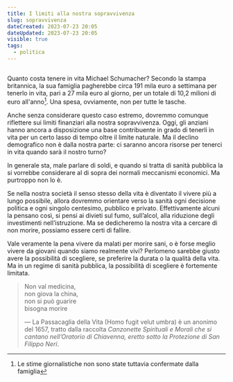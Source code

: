 ```yaml
---
title: I limiti alla nostra sopravvivenza
slug: sopravvivenza
dateCreated: 2023-07-23 20:05
dateUpdated: 2023-07-23 20:05
visible: true
tags:
  - politica
---
```


##

<span class="newthought">Quanto costa</span> tenere in vita Michael Schumacher? Secondo la stampa britannica, la sua famiglia pagherebbe circa 191 mila euro a settimana per tenerlo in vita, pari a 27 mila euro al giorno, per un totale di 10,2 milioni di euro all'anno[^1]. Una spesa, ovviamente, non per tutte le tasche.

[^1]: Le stime giornalistiche non sono state tuttavia confermate dalla famiglia

Anche senza considerare questo caso estremo, dovremmo comunque riflettere sui limiti finanziari alla nostra sopravvivenza. Oggi, gli anziani hanno ancora a disposizione una base contribuente in grado di tenerli in vita per un certo lasso di tempo oltre il limite naturale. Ma il declino demografico non è dalla nostra parte: ci saranno ancora risorse per tenerci in vita quando sarà il nostro turno?

In generale sta, male parlare di soldi, e quando si tratta di sanità pubblica la si vorrebbe considerare al di sopra dei normali meccanismi economici. Ma purtroppo non lo è.

Se nella nostra società il senso stesso della vita è diventato il vivere più a lungo possibile, allora dovremmo orientare verso la sanità ogni decisione politica e ogni singolo centesimo, pubblico e privato. Effettivamente alcuni la pensano così, si pensi ai divieti sul fumo, sull’alcol, alla riduzione degli investimenti nell’istruzione. Ma se dedicheremo la nostra vita a cercare di non morire, possiamo essere certi di fallire.

Vale veramente la pena vivere da malati per morire sani, o è forse meglio vivere da giovani quando siamo realmente vivi? Perlomeno sarebbe giusto avere la possibilità di scegliere, se preferire la durata o la qualità della vita. Ma in un regime di sanità pubblica, la possibilità di scegliere è fortemente limitata.

<div class='epigraph'>

> Non val medicina,  
> non giova la china,  
>non si può guarire  
> bisogna morire <footer> — La Passacaglia della Vita (Homo fugit velut umbra) è un anonimo del 1657, tratto dalla raccolta _Canzonette Spirituali e Morali che si cantano nell’Oratorio di Chiavenna, eretto sotto la Protezione di San Filippo Neri_.</footer>

</div>

